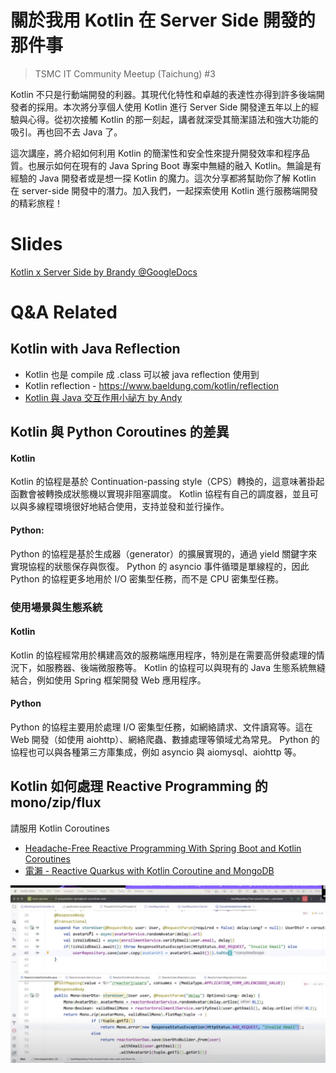 # 關於我用 Kotlin 在 Server Side 開發的那件事
> TSMC IT Community Meetup (Taichung) #3

Kotlin 不只是行動端開發的利器。其現代化特性和卓越的表達性亦得到許多後端開發者的採用。本次將分享個人使用 Kotlin 進行 Server Side 開發達五年以上的經驗與心得。從初次接觸 Kotlin 的那一刻起，講者就深受其簡潔語法和強大功能的吸引。再也回不去 Java 了。

這次講座，將介紹如何利用 Kotlin 的簡潔性和安全性來提升開發效率和程序品質。也展示如何在現有的 Java Spring Boot 專案中無縫的融入 Kotlin。無論是有經驗的 Java 開發者或是想一探 Kotlin 的魔力。這次分享都將幫助你了解 Kotlin 在 server-side 開發中的潛力。加入我們，一起探索使用 Kotlin 進行服務端開發的精彩旅程！

# Slides

[Kotlin x Server Side by Brandy @GoogleDocs](https://docs.google.com/presentation/d/1u_aZKYoKDwB6TiIBbbI-NAeBnOYCORUA9UuAKbgXHnw/edit?usp=sharing)

# Q&A Related 

## Kotlin with Java Reflection
- Kotlin 也是 compile 成 .class 可以被 java reflection 使用到
- Kotlin reflection - https://www.baeldung.com/kotlin/reflection
- [Kotlin 與 Java 交互作用小祕方 by Andy](https://www.youtube.com/watch?v=bQjI5zks3z0)  

## Kotlin 與 Python Coroutines 的差異
#### Kotlin
Kotlin 的協程是基於 Continuation-passing style（CPS）轉換的，這意味著掛起函數會被轉換成狀態機以實現非阻塞調度。
Kotlin 協程有自己的調度器，並且可以與多線程環境很好地結合使用，支持並發和並行操作。

#### Python:
Python 的協程是基於生成器（generator）的擴展實現的，通過 yield 關鍵字來實現協程的狀態保存與恢復。
Python 的 asyncio 事件循環是單線程的，因此 Python 的協程更多地用於 I/O 密集型任務，而不是 CPU 密集型任務。

### 使用場景與生態系統

#### Kotlin
Kotlin 的協程經常用於構建高效的服務端應用程序，特別是在需要高併發處理的情況下，如服務器、後端微服務等。
Kotlin 的協程可以與現有的 Java 生態系統無縫結合，例如使用 Spring 框架開發 Web 應用程序。

#### Python
Python 的協程主要用於處理 I/O 密集型任務，如網絡請求、文件讀寫等。這在 Web 開發（如使用 aiohttp）、網絡爬蟲、數據處理等領域尤為常見。
Python 的協程也可以與各種第三方庫集成，例如 asyncio 與 aiomysql、aiohttp 等。

## Kotlin 如何處理 Reactive Programming 的 mono/zip/flux
請服用 Kotlin Coroutines

- [Headache-Free Reactive Programming With Spring Boot and Kotlin Coroutines](https://www.youtube.com/watch?v=ahTXElHrV0c&pp=ygUJdXJzIHBldGVy)
- [電瀨 - Reactive Quarkus with Kotlin Coroutine and MongoDB
](https://docs.google.com/presentation/d/1R3n9c2bEQavh45MOnja7zcqLdDNozScgaUl8ewKfP34/edit#slide=id.p)

![img.png](img.png)